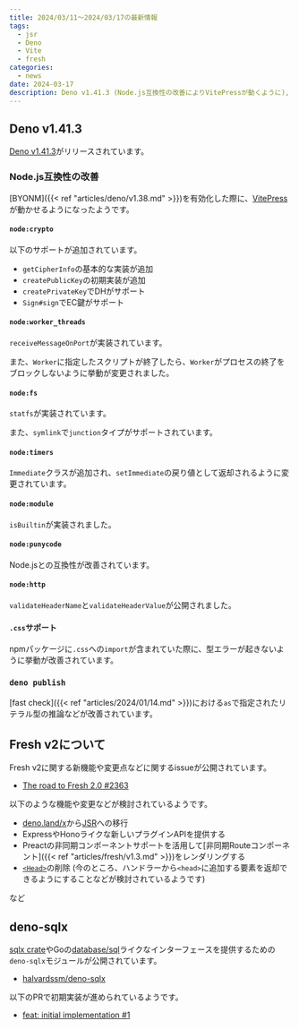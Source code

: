```yaml
---
title: 2024/03/11〜2024/03/17の最新情報
tags:
  - jsr
  - Deno
  - Vite
  - fresh
categories:
  - news
date: 2024-03-17
description: Deno v1.41.3 (Node.js互換性の改善によりVitePressが動くように), Fresh v2について, deno-sqlx
---
```


## Deno v1.41.3

[Deno v1.41.3](https://github.com/denoland/deno/releases/tag/v1.41.3)がリリースされています。

### Node.js互換性の改善

[BYONM]({{< ref "articles/deno/v1.38.md" >}})を有効化した際に、[VitePress](https://github.com/vuejs/vitepress)が動かせるようになったようです。

#### `node:crypto`

以下のサポートが追加されています。

- `getCipherInfo`の基本的な実装が追加
- `createPublicKey`の初期実装が追加
- `createPrivateKey`でDHがサポート
- `Sign#sign`でEC鍵がサポート

#### `node:worker_threads`

`receiveMessageOnPort`が実装されています。

また、`Worker`に指定したスクリプトが終了したら、`Worker`がプロセスの終了をブロックしないように挙動が変更されました。

#### `node:fs`

`statfs`が実装されています。

また、`symlink`で`junction`タイプがサポートされています。

#### `node:timers`

`Immediate`クラスが追加され、`setImmediate`の戻り値として返却されるように変更されています。

#### `node:module`

`isBuiltin`が実装されました。

#### `node:punycode`

Node.jsとの互換性が改善されています。

#### `node:http`

`validateHeaderName`と`validateHeaderValue`が公開されました。

#### `.css`サポート

npmパッケージに`.css`への`import`が含まれていた際に、型エラーが起きないように挙動が改善されています。

### `deno publish`

[fast check]({{< ref "articles/2024/01/14.md" >}})における`as`で指定されたリテラル型の推論などが改善されています。

## Fresh v2について

Fresh v2に関する新機能や変更点などに関するissueが公開されています。

- [The road to Fresh 2.0 #2363](https://github.com/denoland/fresh/issues/2363)

以下のような機能や変更などが検討されているようです。

- [deno.land/x](https://deno.land/x)から[JSR](https://jsr.io/)への移行
- ExpressやHonoライクな新しいプラグインAPIを提供する
- Preactの非同期コンポーネントサポートを活用して[非同期Routeコンポーネント]({{< ref "articles/fresh/v1.3.md" >}})をレンダリングする
- [`<Head>`](https://deno.land/x/fresh@1.6.5/src/runtime/head.ts?s=Head)の削除 (今のところ、ハンドラーから`<head>`に追加する要素を返却できるようにすることなどが検討されているようです)

など

## deno-sqlx

[sqlx crate](https://github.com/launchbadge/sqlx)やGoの[database/sql](https://pkg.go.dev/database/sql)ライクなインターフェースを提供するための`deno-sqlx`モジュールが公開されています。

- [halvardssm/deno-sqlx](https://github.com/halvardssm/deno-sqlx)

以下のPRで初期実装が進められているようです。

- [feat: initial implementation #1](https://github.com/halvardssm/deno-sqlx/pull/1)
